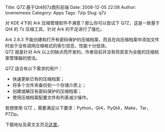 Title: Q7Z:基于Qt4的7z图形前端
Date: 2008-12-05 22:08
Author: lovenemesis
Category: Apps
Tags: 7zip
Slug: q7z

对 KDE 4下的 Ark 压缩管理软件不满意？那么你可以尝试下 Q7Z，这是一款基于
Qt4 的 7z 压缩工具，针对 Ark 的不足进行了强化。

Ark 2.6.3
不能创建和打开有密码保护的压缩档案，而且在向压缩档案中添加文件时由于没有调用压缩格式的索引信息，性能十分低效。  
Q7Z 就是针对 Ark
以上的缺点而开发的。作者目前并没有将其变为全能的压缩档案管理器的想法。

Q7Z 适合有以下需求的用户：

-   快速更新已有的压缩档案；
-   将多个文件夹备份到一个存储介质上；
-   创建或解压有密码保护的压缩档案；
-   使用压缩档案配置文件和列表减少操作。

若想使用 Q7Z ，需要满足以下要求：Python，Qt4，PyQt4，Make，Tar，P7Zip。

下载地址及英文主页见[这里](http://www.qt-apps.org/content/show.php/Q7Z?content=57325)。
